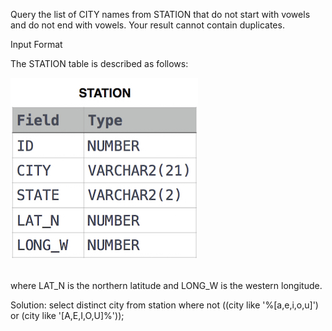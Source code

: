 Query the list of CITY names from STATION that do not start with vowels and do not end with vowels. Your result cannot contain duplicates.

Input Format

The STATION table is described as follows:
<br />

![alt text](https://github.com/ruchakhopkar/Hackerrank_SQL/blob/main/1449345840-5f0a551030-Station.jpg)

<br />
where LAT_N is the northern latitude and LONG_W is the western longitude.

Solution:
select distinct city from station
where not ((city like '%[a,e,i,o,u]') or (city like '[A,E,I,O,U]%'));
